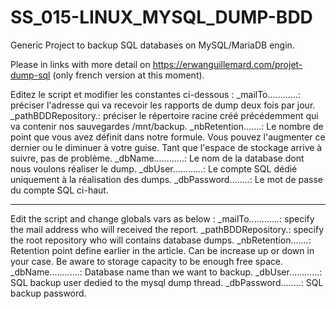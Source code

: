 # SS_015-LINUX_MYSQL_DUMP-BDD
Generic Project to backup SQL databases on MySQL/MariaDB engin.

Please in links with more detail on https://erwanguillemard.com/projet-dump-sql (only french version at this moment).

Editez le script et modifier les constantes ci-dessous :
    _mailTo............: préciser l'adresse qui va recevoir les rapports de dump deux fois par jour.
    _pathBDDRepository.: préciser le répertoire racine créé précédemment  qui va contenir nos sauvegardes /mnt/backup.
    _nbRetention.......: Le nombre de point que vous avez définit dans notre formule. Vous pouvez l'augmenter ce dernier ou le 
                          diminuer à votre guise. Tant que l'espace de stockage arrive à suivre, pas de problème.
    _dbName............: Le nom de la database dont nous voulons réaliser le dump.
    _dbUser............: Le compte SQL dédié uniquement à la réalisation des dumps.
    _dbPassword........: Le mot de passe du compte SQL ci-haut.

-------------------------------------------------------------------------------------------------------------------------------

Edit the script and change globals vars as below :
    _mailTo............: specify the mail address who will received the report.
    _pathBDDRepository.: specify the root repository who will contains database dumps.
    _nbRetention.......: Retention point define earlier in the article. Can be increase up or down in your case. Be aware to 
                         storage capacity to be enough free space.
    _dbName............: Database name than we want to backup.
    _dbUser............: SQL backup user dedied to the mysql dump thread.
    _dbPassword........: SQL backup password.
